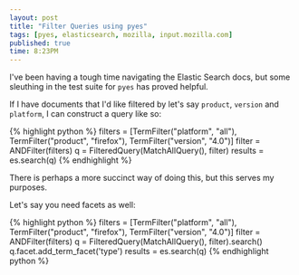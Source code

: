 ```yaml
---
layout: post
title: "Filter Queries using pyes"
tags: [pyes, elasticsearch, mozilla, input.mozilla.com]
published: true
time: 8:23PM
---
```

I've been having a tough time navigating the Elastic Search docs, but some
sleuthing in the test suite for `pyes` has proved helpful.

If I have documents that I'd like filtered by let's say `product`, `version`
and `platform`, I can construct a query like so:

{% highlight python %}
    filters = [TermFilter("platform", "all"),
               TermFilter("product", "firefox"),
               TermFilter("version", "4.0")]
    filter = ANDFilter(filters)
    q = FilteredQuery(MatchAllQuery(), filter)
    results = es.search(q)
{% endhighlight %}

There is perhaps a more succinct way of doing this, but this serves my
purposes.

Let's say you need facets as well:

{% highlight python %}
    filters = [TermFilter("platform", "all"),
               TermFilter("product", "firefox"),
               TermFilter("version", "4.0")]
    filter = ANDFilter(filters)
    q = FilteredQuery(MatchAllQuery(), filter).search()
    q.facet.add_term_facet('type')
    results = es.search(q)
{% endhighlight python %}
